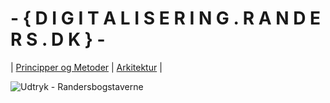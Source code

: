 #  - {  D I G I T A L I S E R I N G . R A N D E R S . D K   } - 
 | [Principper og Metoder](/docs/principper-metoder-værktøjer.md) | [Arkitektur](/docs/arkitektur-overblik.md) |
<picture>

  <source media="(prefers-color-scheme: dark)" srcset="https://www.randers.dk/media/9661/hvid-rgb-01.png">
  <source media="(prefers-color-scheme: light)" srcset="https://www.randers.dk/media/9664/moerkeblaa_rgb-01.png">
  <img alt="Udtryk - Randersbogstaverne" src="https://www.randers.dk/media/9664/moerkeblaa_rgb-01.png">
</picture>
